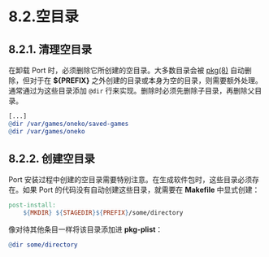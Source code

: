 # 8.2.空目录

## 8.2.1. 清理空目录

在卸载 Port 时，必须删除它所创建的空目录。大多数目录会被 [pkg(8)](https://man.freebsd.org/cgi/man.cgi?query=pkg&sektion=8&format=html) 自动删除，但对于在 **\${PREFIX}** 之外创建的目录或本身为空的目录，则需要额外处理。通常通过为这些目录添加 `@dir` 行来实现。删除时必须先删除子目录，再删除父目录。

```makefile
[...]
@dir /var/games/oneko/saved-games
@dir /var/games/oneko
```

## 8.2.2. 创建空目录

Port 安装过程中创建的空目录需要特别注意。在生成软件包时，这些目录必须存在。如果 Port 的代码没有自动创建这些目录，就需要在 **Makefile** 中显式创建：

```makefile
post-install:
	${MKDIR} ${STAGEDIR}${PREFIX}/some/directory
```

像对待其他条目一样将该目录添加进 **pkg-plist**：

```makefile
@dir some/directory
```
